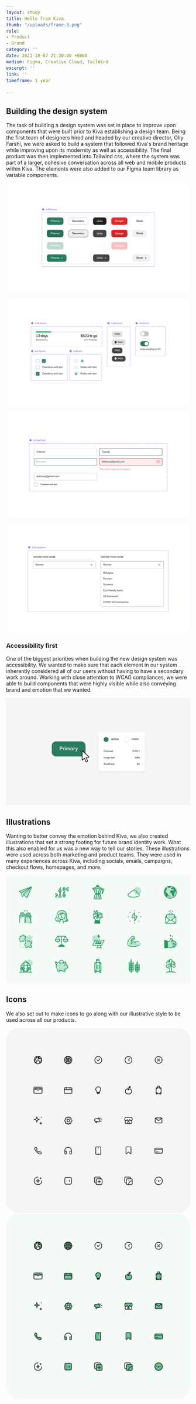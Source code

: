 ```yaml
---
layout: study
title: Hello from Kiva
thumb: "/uploads/frame-3.png"
role:
- Product
- Brand
category: ''
date: 2021-10-07 21:30:00 +0000
medium: Figma, Creative Cloud, TailWind
excerpt: ''
link: ''
timeframe: 1 year

---
```

## Building the design system

The task of building a design system was set in place to improve upon components that were built prior to Kiva establishing a design team. Being the first team of designers hired and headed by our creative director, Olly Farshi, we were asked to build a system that followed Kiva's brand heritage while improving upon its modernity as well as accessibility. The final product was then implemented into Tailwind css, where the system was part of a larger, cohesive conversation across all web and mobile products within Kiva. The elements were also added to our Figma team library as variable components.

![](/uploads/components-1.png)

![](/uploads/components-2.png)

![](/uploads/components-4.png)

![](/uploads/components-3.png)

### Accessibility first

One of the biggest priorities when building the new design system was accessibility. We wanted to make sure that each element in our system inherently considered all of our users without having to have a secondary work around. Working with close attention to WCAG compliances, we were able to build components that were highly visible while also conveying brand and emotion that we wanted.

![](/uploads/components-5.png)

## Illustrations

Wanting to better convey the emotion behind Kiva, we also created illustrations that set a strong footing for future brand identity work. What this also enabled for us was a new way to tell our stories. These illustrations were used across both marketing and product teams. They were used in many experiences across Kiva, including socials, emails, campaigns, checkout flows, homepages, and more.

![](/uploads/icons-and-illustrations-1.png)

## Icons

We also set out to make icons to go along with our illustrative style to be used across all our products.

![](/uploads/outline.png)![](/uploads/filled.png)